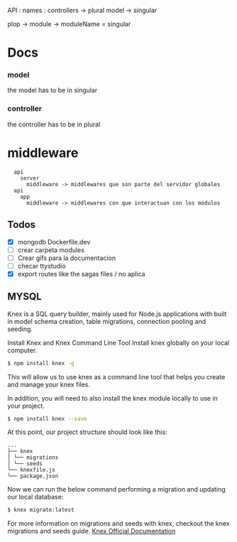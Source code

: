 API :
names :
controllers -> plural
model -> singular

plop -> module -> moduleName = singular

# Docs

### model

the model has to be in singular

### controller

the controller has to be in plural

# middleware

```
  api
    server
      middleware -> middlewares que son parte del servidor globales
  api
    app
      middleware -> middlewares con que interactuan con los modulos
```

## Todos

- [x] mongodb Dockerfile.dev
- [ ] crear carpeta modules
- [ ] Crear gifs para la documentacion
- [ ] checar ttystudio
- [x] export routes like the sagas files / no aplica

## MYSQL

Knex is a SQL query builder, mainly used for Node.js applications with built in model schema creation, table migrations, connection pooling and seeding.

Install Knex and Knex Command Line Tool
Install knex globally on your local computer.

```bash
$ npm install knex -g
```

This will allow us to use knex as a command line tool that helps you create and manage your knex files.

In addition, you will need to also install the knex module locally to use in your project.

```bash
$ npm install knex --save
```

At this point, our project structure should look like this:

```
...
├── knex
│ └── migrations
│ └── seeds
└── knexfile.js
└── package.json
```

Now we can run the below command performing a migration and updating our local database:

```bash
$ knex migrate:latest
```

For more information on migrations and seeds with knex, checkout the knex migrations and seeds guide. [Knex Official Documentation](http://knexjs.org/#Migrations)

